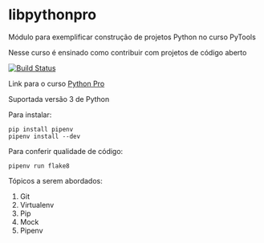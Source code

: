 # libpythonpro

Módulo para exemplificar construção de projetos Python no curso PyTools

Nesse curso é ensinado como contribuir com projetos de código aberto

[![Build Status](https://travis-ci.com/Ernanidacosta/libpythonpro.svg?branch=master)](https://travis-ci.com/Ernanidacosta/libpythonpro)

Link para o curso [Python Pro](https://python.pro.br)

Suportada versão 3 de Python

Para instalar:

```console
pip install pipenv
pipenv install --dev
```

Para conferir qualidade de código:

```console
pipenv run flake8
```

Tópicos a serem abordados:
 1. Git
 2. Virtualenv
 3. Pip
 4. Mock
 5. Pipenv
 